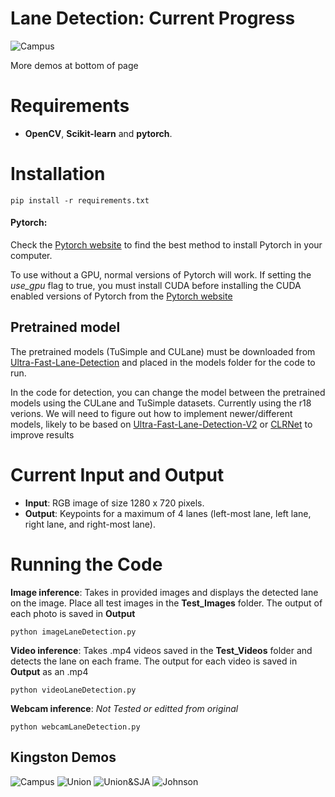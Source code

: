 # Lane Detection: Current Progress

![Campus](https://github.com/ryanbaker77/lane-detection/blob/main/demos/LDgif1.gif) 

More demos at bottom of page

# Requirements

 * **OpenCV**, **Scikit-learn** and **pytorch**.
 
# Installation
```
pip install -r requirements.txt
```

#### Pytorch:
Check the [Pytorch website](https://pytorch.org/) to find the best method to install Pytorch in your computer.

To use without a GPU, normal versions of Pytorch will work. If setting the *use_gpu* flag to true, you must
install CUDA before installing the CUDA enabled versions of Pytorch from the [Pytorch website](https://pytorch.org/)

## Pretrained model

The pretrained models (TuSimple and CULane) must be downloaded from [Ultra-Fast-Lane-Detection](https://github.com/cfzd/Ultra-Fast-Lane-Detection) and placed in the models folder for the code to run. 

In the code for detection, you can change the model between the pretrained models using the CULane and TuSimple datasets. Currently using the r18 verions.
We will need to figure out how to implement newer/different models, likely to be based on [Ultra-Fast-Lane-Detection-V2](https://github.com/cfzd/Ultra-Fast-Lane-Detection-v2) or [CLRNet](https://github.com/Turoad/CLRNet) to improve results


# Current Input and Output

* **Input**: RGB image of size 1280 x 720 pixels.
* **Output**: Keypoints for a maximum of 4 lanes (left-most lane, left lane, right lane, and right-most lane).
 



# Running the Code

 **Image inference**: 
 Takes in provided images and displays the detected lane on the image. Place all test images in the **Test_Images** folder. The output of each photo is saved in **Output**
 
 ```
 python imageLaneDetection.py 
 ```
 
**Video inference**: 
Takes .mp4 videos saved in the **Test_Videos** folder and detects the lane on each frame. The output for each video is saved in **Output** as an .mp4
 
 ```
 python videoLaneDetection.py
 ```

**Webcam inference**: *Not Tested or editted from original*
 
 ```
 python webcamLaneDetection.py
 ```

## Kingston Demos
![Campus](https://github.com/ryanbaker77/lane-detection/blob/main/demos/LDgif1.gif) 
![Union](https://github.com/ryanbaker77/lane-detection/blob/main/demos/LDgif2.gif)
![Union&SJA](https://github.com/ryanbaker77/lane-detection/blob/main/demos/LDgif3.gif) 
![Johnson](https://github.com/ryanbaker77/lane-detection/blob/main/demos/LDgif4.gif)

